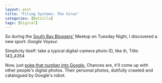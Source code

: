 ```yaml
---
layout: post
title: "Filing Systems: The Virus"
categories: [Botzilla]
tags: [Digital]
---
```

So during the <a href="http://www.sfbaybloggers.com/">South Bay Bloggers'</a> Meetup on Tuesday Night, I discovered a new sport: <i>Google Voyeur.</i>

Simplicity itself: take a typical digital-camera photo ID, like ih, Title: 143_4354

Now, just <a href="http://www.google.com/search?q=143_4354&svnum=10&hl=en&lr=&ie=UTF-8&sa=N&tab=iw">poke that number into Google.</a> Chances are, it'll come up with other people's digital photos. Their personal photos, dutifully crawled and catalogued by Google's robot.

